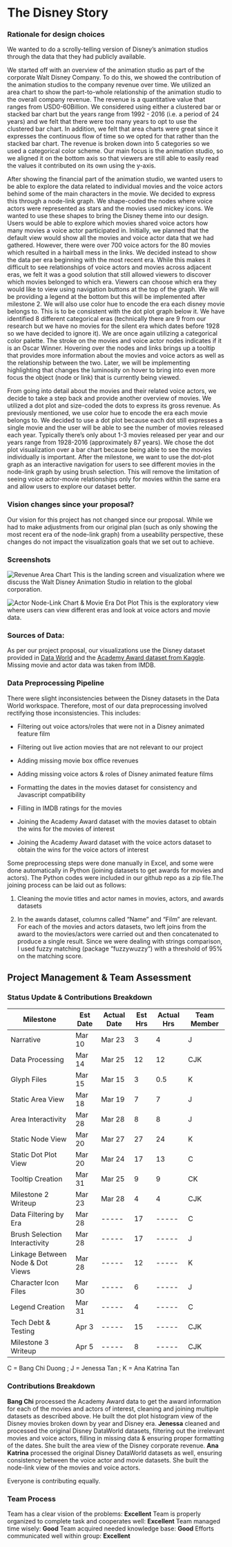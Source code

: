 # The Disney Story

### Rationale for design choices

We wanted to do a scrolly-telling version of Disney’s animation studios through the data that they had publicly available.

We started off with an overview of the animation studio as part of the corporate Walt Disney Company. To do this, we showed the contribution of the animation studios to the company revenue over time. We utilized an area chart to show the part-to-whole relationship of the animation studio to the overall company revenue. The revenue is a quantitative value that ranges from USD0-60Billion. We considered using either a clustered bar or stacked bar chart but the years range from 1992 - 2016 (i.e. a period of 24 years) and we felt that there were too many years to opt to use the clustered bar chart. In addition, we felt that area charts were great since it expresses the continuous flow of time so we opted for that rather than the stacked bar chart. The revenue is broken down into 5 categories so we used a categorical color scheme. Our main focus is the animation studio, so we aligned it on the bottom axis so that viewers are still able to easily read the values it contributed on its own using the y-axis.

After showing the financial part of the animation studio, we wanted users to be able to explore the data related to individual movies and the voice actors behind some of the main characters in the movie. We decided to express this through a node-link graph. We shape-coded the nodes where voice actors were represented as stars and the movies used mickey icons. We wanted to use these shapes to bring the Disney theme into our design. Users would be able to explore which movies shared voice actors how many movies a voice actor participated in. Initially, we planned that the default view would show all the movies and voice actor data that we had gathered. However, there were over 700 voice actors for the 80 movies which resulted in a hairball mess in the links. We decided instead to show the data per era beginning with the most recent era. While this makes it difficult to see relationships of voice actors and movies across adjacent eras, we felt it was a good solution that still allowed viewers to discover which movies belonged to which era. Viewers can choose which era they would like to view using navigation buttons at the top of the graph. We will be providing a legend at the bottom but this will be implemented after milestone 2. We will also use color hue to encode the era each disney movie belongs to. This is to be consistent with the dot plot graph below it. We have identified 8 different categorical eras (technically there are 9 from our research but we have no movies for the silent era which dates before 1928 so we have decided to ignore it). We are once again utilizing a categorical color palette. The stroke on the movies and voice actor nodes indicates if it is an Oscar Winner. Hovering over the nodes and links brings up a tooltip that provides more information about the movies and voice actors as well as the relationship between the two. Later, we will be implementing highlighting that changes the luminosity on hover to bring into even more focus the object (node or link) that is currently being viewed.

From going into detail about the movies and their related voice actors, we decide to take a step back and provide another overview of movies. We utilized a dot plot and size-coded the dots to express its gross revenue. As previously mentioned, we use color hue to encode the era each movie belongs to. We decided to use a dot plot because each dot still expresses a single movie and the user will be able to see the number of movies released each year. Typically there’s only about 1-3 movies released per year and our years range from 1928-2016 (approximately 87 years). We chose the dot plot visualization over a bar chart because being able to see the movies individually is important. After the milestone, we want to use the dot-plot graph as an interactive navigation for users to see different movies in the node-link graph by using brush selection. This will remove the limitation of seeing voice actor-movie relationships only for movies within the same era and allow users to explore our dataset better.

### Vision changes since your proposal? 
Our vision for this project has not changed since our proposal. While we had to make adjustments from our original plan (such as only showing the most recent era of the node-link graph) from a useability perspective, these changes do not impact the visualization goals that we set out to achieve. 


### Screenshots
![Revenue Area Chart](/images/screenshots/area.png)
This is the landing screen and visualization where we discuss the Walt Disney Animation Studio in relation to the global corporation.

![Actor Node-Link Chart & Movie Era Dot Plot](/images/screenshots/node-dot.png)
This is the exploratory view where users can view different eras and look at voice actors and movie data.

### Sources of Data:
As per our project proposal, our visualizations use the Disney dataset provided in [Data World](https://data.world/dot2/disney-character-data-set-project/workspace/project-summary?agentid=kgarrett&datasetid=disney-character-success-00-16) and the [Academy Award dataset from Kaggle](https://www.kaggle.com/theacademy/academy-awards). Missing movie and actor data was taken from IMDB.

### Data Preprocessing Pipeline
There were slight inconsistencies between the Disney datasets in the Data World workspace. Therefore, most of our data preprocessing involved rectifying those inconsistencies. This includes:

-   Filtering out voice actors/roles that were not in a Disney animated feature film
    
-   Filtering out live action movies that are not relevant to our project
    
-   Adding missing movie box office revenues
    
-   Adding missing voice actors & roles of Disney animated feature films
    
-   Formatting the dates in the movies dataset for consistency and Javascript compatibility
    
-   Filling in IMDB ratings for the movies
    
-   Joining the Academy Award dataset with the movies dataset to obtain the wins for the movies of interest
    
-   Joining the Academy Award dataset with the voice actors dataset to obtain the wins for the voice actors of interest
    

Some preprocessing steps were done manually in Excel, and some were done automatically in Python (joining datasets to get awards for movies and actors). The Python codes were included in our github repo as a zip file.The joining process can be laid out as follows:

1.  Cleaning the movie titles and actor names in movies, actors, and awards datasets
    
2.  In the awards dataset, columns called “Name” and “Film” are relevant. For each of the movies and actors datasets, two left joins from the award to the movies/actors were carried out and then concatenated to produce a single result. Since we were dealing with strings comparison, I used fuzzy matching (package “fuzzywuzzy”) with a threshold of 95% on the matching score.

## Project Management & Team Assessment
### Status Update & Contributions Breakdown
| Milestone | Est Date | Actual Date | Est Hrs | Actual Hrs | Team Member |
|--|--|--|--|--|--|
| Narrative | Mar 10 | Mar 23 | 3 | 4 | J |
|Data Processing|Mar 14|Mar 25|12|12|CJK|
|Glyph Files|Mar 15|Mar 15|3|0.5|K|
|Static Area View|Mar 18|Mar 19| 7 | 7|J|
|Area Interactivity|Mar 28|Mar 28|8|8|J|
|Static Node View|Mar 20|Mar 27|27|24|K|
|Static Dot Plot View|Mar 20|Mar 24|17|13|C|
|Tooltip Creation| Mar 31| Mar 25| 9|9|CK|
|Milestone 2 Writeup| Mar 23|Mar 28| 4|4|CJK|
|Data Filtering by Era|Mar 28|-----|17|-----|C|
|Brush Selection Interactivity|Mar 28| -----|17|-----|J|
|Linkage Between Node & Dot Views|Mar 28|-----|12|-----|K|
|Character Icon Files| Mar 30| -----| 6| -----|J|
|Legend Creation|Mar 31| -----| 4| -----|C|
|Tech Debt & Testing | Apr 3 | ----- | 15 | ----- | CJK|
|Milestone 3 Writeup | Apr 5 | ----- | 8 | ----- | CJK |
C = Bang Chi Duong ; J = Jenessa Tan ; K = Ana Katrina Tan

###  Contributions Breakdown
**Bang Chi** processed the Academy Award data to get the award information for each of the movies and actors of interest, cleaning and joining multiple datasets as described above. He built the dot plot histogram view of the Disney movies broken down by year and Disney era. **Jenessa** cleaned and processed the original Disney DataWorld datasets, filtering out the irrelevant movies and voice actors, filling in missing data & ensuring proper formatting of the dates.  She built the area view of the Disney corporate revenue. **Ana Katrina** processed the original Disney DataWorld datasets as well, ensuring consistency between the voice actor and movie datasets. She built the node-link view of the movies and voice actors. 

Everyone is contributing equally.

### Team Process
Team has a clear vision of the problems: **Excellent**
Team is properly organized to complete task and cooperates well: **Excellent**
Team managed time wisely: **Good**
Team acquired needed knowledge base: **Good**
Efforts communicated well within group: **Excellent**

